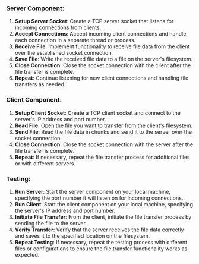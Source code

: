### Server Component:

1.  **Setup Server Socket**: Create a TCP server socket that listens for incoming connections from clients.
2.  **Accept Connections**: Accept incoming client connections and handle each connection in a separate thread or process.
3.  **Receive File**: Implement functionality to receive file data from the client over the established socket connection.
4.  **Save File**: Write the received file data to a file on the server's filesystem.
5.  **Close Connection**: Close the socket connection with the client after the file transfer is complete.
6.  **Repeat**: Continue listening for new client connections and handling file transfers as needed.

### Client Component:

1.  **Setup Client Socket**: Create a TCP client socket and connect to the server's IP address and port number.
2.  **Read File**: Open the file you want to transfer from the client's filesystem.
3.  **Send File**: Read the file data in chunks and send it to the server over the socket connection.
4.  **Close Connection**: Close the socket connection with the server after the file transfer is complete.
5.  **Repeat**: If necessary, repeat the file transfer process for additional files or with different servers.

### Testing:

1.  **Run Server**: Start the server component on your local machine, specifying the port number it will listen on for incoming connections.
2.  **Run Client**: Start the client component on your local machine, specifying the server's IP address and port number.
3.  **Initiate File Transfer**: From the client, initiate the file transfer process by sending the file to the server.
4.  **Verify Transfer**: Verify that the server receives the file data correctly and saves it to the specified location on the filesystem.
5.  **Repeat Testing**: If necessary, repeat the testing process with different files or configurations to ensure the file transfer functionality works as expected.